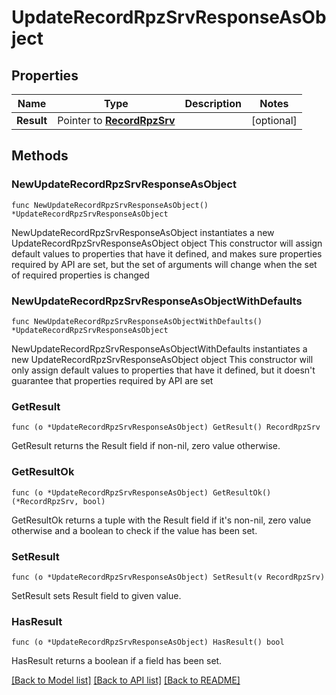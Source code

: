 # UpdateRecordRpzSrvResponseAsObject

## Properties

Name | Type | Description | Notes
------------ | ------------- | ------------- | -------------
**Result** | Pointer to [**RecordRpzSrv**](RecordRpzSrv.md) |  | [optional] 

## Methods

### NewUpdateRecordRpzSrvResponseAsObject

`func NewUpdateRecordRpzSrvResponseAsObject() *UpdateRecordRpzSrvResponseAsObject`

NewUpdateRecordRpzSrvResponseAsObject instantiates a new UpdateRecordRpzSrvResponseAsObject object
This constructor will assign default values to properties that have it defined,
and makes sure properties required by API are set, but the set of arguments
will change when the set of required properties is changed

### NewUpdateRecordRpzSrvResponseAsObjectWithDefaults

`func NewUpdateRecordRpzSrvResponseAsObjectWithDefaults() *UpdateRecordRpzSrvResponseAsObject`

NewUpdateRecordRpzSrvResponseAsObjectWithDefaults instantiates a new UpdateRecordRpzSrvResponseAsObject object
This constructor will only assign default values to properties that have it defined,
but it doesn't guarantee that properties required by API are set

### GetResult

`func (o *UpdateRecordRpzSrvResponseAsObject) GetResult() RecordRpzSrv`

GetResult returns the Result field if non-nil, zero value otherwise.

### GetResultOk

`func (o *UpdateRecordRpzSrvResponseAsObject) GetResultOk() (*RecordRpzSrv, bool)`

GetResultOk returns a tuple with the Result field if it's non-nil, zero value otherwise
and a boolean to check if the value has been set.

### SetResult

`func (o *UpdateRecordRpzSrvResponseAsObject) SetResult(v RecordRpzSrv)`

SetResult sets Result field to given value.

### HasResult

`func (o *UpdateRecordRpzSrvResponseAsObject) HasResult() bool`

HasResult returns a boolean if a field has been set.


[[Back to Model list]](../README.md#documentation-for-models) [[Back to API list]](../README.md#documentation-for-api-endpoints) [[Back to README]](../README.md)


